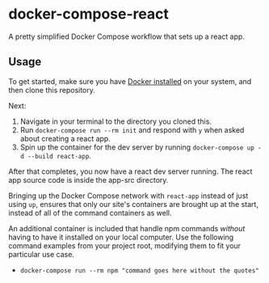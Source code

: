 # docker-compose-react
A pretty simplified Docker Compose workflow that sets up a react app.


## Usage

To get started, make sure you have [Docker installed](https://www.docker.com/get-started) on your system, and then clone this repository.

Next:
1. Navigate in your terminal to the directory you cloned this.
2. Run `docker-compose run --rm init` and respond with `y` when asked about creating a react app.
3. Spin up the container for the dev server by running `docker-compose up -d --build react-app`.

After that completes, you now have a react dev server running. The react app source code is inside the app-src directory.

Bringing up the Docker Compose network with `react-app` instead of just using `up`, ensures that only our site's containers are brought up at the start, instead of all of the command containers as well.

An additional container is included that handle npm commands *without* having to have it installed on your local computer. Use the following command examples from your project root, modifying them to fit your particular use case.

- `docker-compose run --rm npm "command goes here without the quotes"`